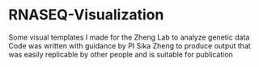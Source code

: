 # RNASEQ-Visualization

Some visual templates I made for the Zheng Lab to analyze genetic data
Code was written with guidance by PI Sika Zheng to produce output that was easily replicable by other people and is suitable for publication
